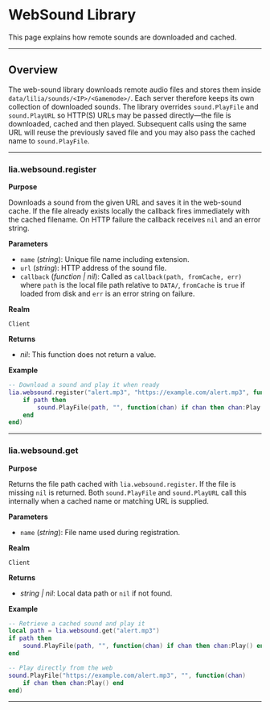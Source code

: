# WebSound Library

This page explains how remote sounds are downloaded and cached.

---

## Overview

The web-sound library downloads remote audio files and stores them inside
`data/lilia/sounds/<IP>/<Gamemode>/`. Each server therefore keeps its own
collection of downloaded sounds. The library overrides `sound.PlayFile` and
`sound.PlayURL` so HTTP(S) URLs may be passed directly—the file is downloaded,
cached and then played. Subsequent calls using the same URL will reuse the
previously saved file and you may also pass the cached name to
`sound.PlayFile`.

---

### lia.websound.register

**Purpose**

Downloads a sound from the given URL and saves it in the web-sound cache. If the
file already exists locally the callback fires immediately with the cached
filename. On HTTP failure the callback receives `nil` and an error string.

**Parameters**

* `name` (*string*): Unique file name including extension.
* `url` (*string*): HTTP address of the sound file.
* `callback` (*function | nil*): Called as `callback(path, fromCache, err)` where
  `path` is the local file path relative to `DATA/`, `fromCache` is `true` if
  loaded from disk and `err` is an error string on failure.

**Realm**

`Client`

**Returns**

* *nil*: This function does not return a value.

**Example**

```lua
-- Download a sound and play it when ready
lia.websound.register("alert.mp3", "https://example.com/alert.mp3", function(path)
    if path then
        sound.PlayFile(path, "", function(chan) if chan then chan:Play() end end)
    end
end)
```

---

### lia.websound.get

**Purpose**

Returns the file path cached with `lia.websound.register`. If the file is
missing `nil` is returned. Both `sound.PlayFile` and `sound.PlayURL` call this
internally when a cached name or matching URL is supplied.

**Parameters**

* `name` (*string*): File name used during registration.

**Realm**

`Client`

**Returns**

* *string | nil*: Local data path or `nil` if not found.

**Example**

```lua
-- Retrieve a cached sound and play it
local path = lia.websound.get("alert.mp3")
if path then
    sound.PlayFile(path, "", function(chan) if chan then chan:Play() end end)
end

-- Play directly from the web
sound.PlayFile("https://example.com/alert.mp3", "", function(chan)
    if chan then chan:Play() end
end)
```

---

